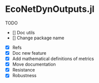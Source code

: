 # EcoNetDynOutputs.jl


TODO

- [] Doc utils
- [] Change package name
- [x] Refs
- [x] Doc new feature
- [x] Add mathematical definitions of metrics
- [x] Move documentation
- [x] Resistance
- [x] Robustness
